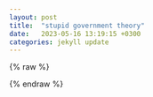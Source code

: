 ```yaml
---
layout: post
title:  "stupid government theory"
date:   2023-05-16 13:19:15 +0300
categories: jekyll update
---
```


{% raw %}




{% endraw %}






